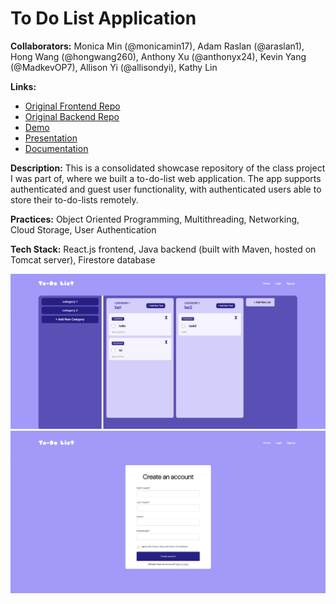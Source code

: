 # To Do List Application

**Collaborators:** Monica Min (@monicamin17), Adam Raslan (@araslan1), Hong Wang (@hongwang260), Anthony Xu (@anthonyx24), Kevin Yang (@MadkevOP7), Allison Yi (@allisondyi), Kathy Lin

**Links:**
- [Original Frontend Repo](https://github.com/araslan1/todolist_frontend)
- [Original Backend Repo](https://github.com/MadkevOP7/todo-list-201)
- [Demo](https://drive.google.com/file/d/1_ejMvJmuZauNhYJl81uX-RkpfDAiTjgh/view?usp=drive_link)
- [Presentation](https://docs.google.com/presentation/d/16eHyctEIXa0EIGafTbUcmk0sYq9XZ-NscPqY5N48JME/edit?usp=sharing)
- [Documentation](https://docs.google.com/document/d/1I9ADkrydDhnRukxCcmBfpsY2VeCbdb3x3__NV_CBakA/edit?usp=drive_link)

**Description:** This is a consolidated showcase repository of the class project I was part of, where we built a to-do-list web application. The app supports authenticated and guest user functionality, with authenticated users able to store their to-do-lists remotely.

**Practices:** Object Oriented Programming, Multithreading, Networking, Cloud Storage, User Authentication 

**Tech Stack:** React.js frontend, Java backend (built with Maven, hosted on Tomcat server), Firestore database

![Home Page](image.png)
![Signup Page](image-1.png)